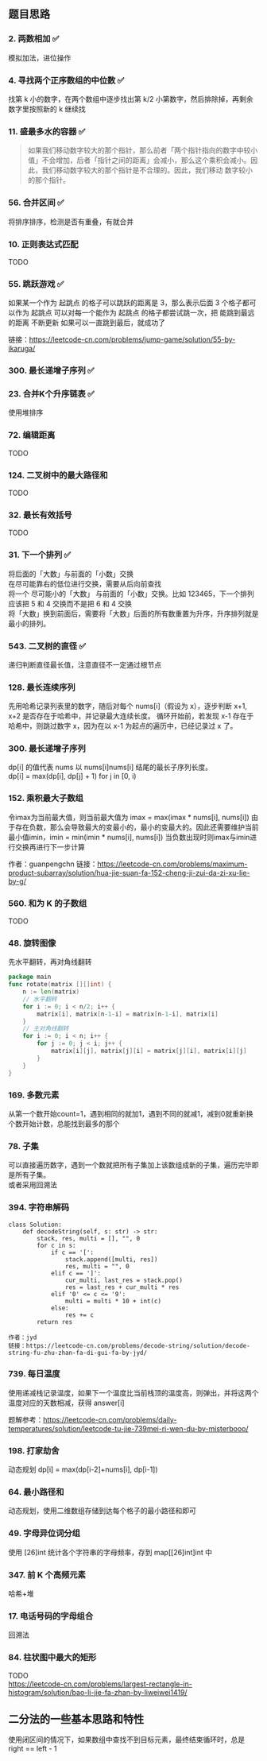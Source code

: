 ## 题目思路

### 2. 两数相加 ✅
模拟加法，进位操作  

### 4. 寻找两个正序数组的中位数 ✅
找第 k 小的数字，在两个数组中逐步找出第 k/2 小第数字，然后排除掉，再剩余数字里按照新的 k 继续找  

### 11. 盛最多水的容器 ✅
> 如果我们移动数字较大的那个指针，那么前者「两个指针指向的数字中较小值」不会增加，后者「指针之间的距离」会减小，那么这个乘积会减小。因此，我们移动数字较大的那个指针是不合理的。因此，我们移动 数字较小的那个指针。

### 56. 合并区间 ✅
将排序排序，检测是否有重叠，有就合并

### 10. 正则表达式匹配
TODO

### 55. 跳跃游戏 ✅
如果某一个作为 起跳点 的格子可以跳跃的距离是 3，那么表示后面 3 个格子都可以作为 起跳点
可以对每一个能作为 起跳点 的格子都尝试跳一次，把 能跳到最远的距离 不断更新
如果可以一直跳到最后，就成功了

链接：https://leetcode-cn.com/problems/jump-game/solution/55-by-ikaruga/

### 300. 最长递增子序列 ✅

### 23. 合并K个升序链表 ✅ 
使用堆排序

### 72. 编辑距离
TODO

### 124. 二叉树中的最大路径和
TODO

### 32. 最长有效括号
TODO

### 31. 下一个排列 ✅
将后面的「大数」与前面的「小数」交换  
在尽可能靠右的低位进行交换，需要从后向前查找  
将一个 尽可能小的「大数」 与前面的「小数」交换。比如 123465，下一个排列应该把 5 和 4 交换而不是把 6 和 4 交换  
将「大数」换到前面后，需要将「大数」后面的所有数重置为升序，升序排列就是最小的排列。  

### 543. 二叉树的直径 ✅
递归判断直径最长值，注意直径不一定通过根节点

### 128. 最长连续序列
先用哈希记录列表里的数字，随后对每个 nums[i]（假设为 x），逐步判断 x+1, x+2 是否存在于哈希中，并记录最大连续长度。
循环开始前，若发现 x-1 存在于哈希中，则跳过数字 x，因为在以 x-1 为起点的遍历中，已经记录过 x 了。

### 300. 最长递增子序列
dp[i] 的值代表 nums 以 nums[i]nums[i] 结尾的最长子序列长度。  
dp[i] = max(dp[i], dp[j] + 1) for j in [0, i)  

### 152. 乘积最大子数组
令imax为当前最大值，则当前最大值为 imax = max(imax * nums[i], nums[i])
由于存在负数，那么会导致最大的变最小的，最小的变最大的。因此还需要维护当前最小值imin，imin = min(imin * nums[i], nums[i])
当负数出现时则imax与imin进行交换再进行下一步计算

作者：guanpengchn
链接：https://leetcode-cn.com/problems/maximum-product-subarray/solution/hua-jie-suan-fa-152-cheng-ji-zui-da-zi-xu-lie-by-g/

### 560. 和为 K 的子数组
TODO

### 48. 旋转图像
先水平翻转，再对角线翻转
```go
package main
func rotate(matrix [][]int) {
	n := len(matrix)
	// 水平翻转
	for i := 0; i < n/2; i++ {
		matrix[i], matrix[n-1-i] = matrix[n-1-i], matrix[i]
	}
	// 主对角线翻转
	for i := 0; i < n; i++ {
		for j := 0; j < i; j++ {
			matrix[i][j], matrix[j][i] = matrix[j][i], matrix[i][j]
		}
	}
}
```

### 169. 多数元素
从第一个数开始count=1，遇到相同的就加1，遇到不同的就减1，减到0就重新换个数开始计数，总能找到最多的那个

### 78. 子集
可以直接遍历数字，遇到一个数就把所有子集加上该数组成新的子集，遍历完毕即是所有子集。  
或者采用回溯法

### 394. 字符串解码
```
class Solution:
    def decodeString(self, s: str) -> str:
        stack, res, multi = [], "", 0
        for c in s:
            if c == '[':
                stack.append([multi, res])
                res, multi = "", 0
            elif c == ']':
                cur_multi, last_res = stack.pop()
                res = last_res + cur_multi * res
            elif '0' <= c <= '9':
                multi = multi * 10 + int(c)            
            else:
                res += c
        return res

作者：jyd
链接：https://leetcode-cn.com/problems/decode-string/solution/decode-string-fu-zhu-zhan-fa-di-gui-fa-by-jyd/
```
### 739. 每日温度
使用递减栈记录温度，如果下一个温度比当前栈顶的温度高，则弹出，并将这两个温度对应的天数相减，获得 answer[i]  

题解参考：https://leetcode-cn.com/problems/daily-temperatures/solution/leetcode-tu-jie-739mei-ri-wen-du-by-misterbooo/

### 198. 打家劫舍
动态规划 dp[i] = max(dp[i-2]+nums[i], dp[i-1])

### 64. 最小路径和
动态规划，使用二维数组存储到达每个格子的最小路径和即可

### 49. 字母异位词分组
使用 [26]int 统计各个字符串的字母频率，存到 map[[26]int]int 中

### 347. 前 K 个高频元素
哈希+堆

### 17. 电话号码的字母组合
回溯法

### 84. 柱状图中最大的矩形
TODO  
https://leetcode-cn.com/problems/largest-rectangle-in-histogram/solution/bao-li-jie-fa-zhan-by-liweiwei1419/

## 二分法的一些基本思路和特性  
使用闭区间的情况下，如果数组中查找不到目标元素，最终结束循环时，总是 right == left - 1
